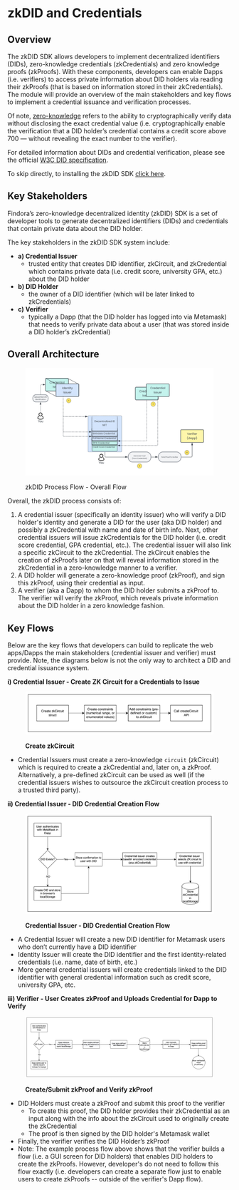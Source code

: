 # zkDID and Credentials

## Overview

The zkDID SDK allows developers to implement decentralized identifiers (DIDs), zero-knowledge credentials (zkCredentials) and zero knowledge proofs (zkProofs). With these components, developers can enable Dapps (i.e. verifiers) to access private information about DID holders via reading their zkProofs (that is based on information stored in their zkCredentials). The module will provide an overview of the main stakeholders and key flows to implement a credential issuance and verification processes.

Of note, [zero-knowledge](https://hackernoon.com/eli5-zero-knowledge-proof-78a276db9eff) refers to the ability to cryptographically verify data without disclosing the exact credential value (i.e. cryptographically enable the verification that a DID holder’s credential contains a credit score above 700 — without revealing the exact number to the verifier).

For detailed information about DIDs and credential verification, please see the official [W3C DID specification](https://www.w3.org/2019/did-wg/).

To skip directly, to installing the zkDID SDK [click here](../../../developer-sdks/zkdid-sdk/zkdid-sdk-installation.md).

## Key Stakeholders

Findora’s zero-knowledge decentralized identity (zkDID) SDK is a set of developer tools to generate decentralized identifiers (DIDs) and credentials that contain private data about the DID holder.

The key stakeholders in the zkDID SDK system include:

* **a) Credential Issuer**&#x20;
  * trusted entity that creates DID identifier, zkCircuit, and zkCredential which contains private data (i.e. credit score, university GPA, etc.) about the DID holder
* **b) DID Holder**
  * the owner of a DID identifier (which will be later linked to zkCredentials)
* **c) Verifier**&#x20;
  * typically a Dapp (that the DID holder has logged into via Metamask) that needs to verify private data about a user (that was stored inside a DID holder’s zkCredential)

## Overall Architecture

<figure><img src="../../../../.gitbook/assets/image (15).png" alt=""><figcaption><p>zkDID Process Flow - Overall Flow</p></figcaption></figure>

Overall, the zkDID process consists of:

1. A credential issuer (specifically an identity issuer) who will verify a DID holder's identity and generate a DID for the user (aka DID holder) and possibly a zkCredential with name and date of birth info. Next, other credential issuers will issue zkCredentials for the DID holder (i.e. credit score credential, GPA credential, etc.). The credential issuer will also link a specific zkCircuit to the zkCredential. The zkCircuit enables the creation of zkProofs later on that will reveal information stored in the zkCredential in a zero-knowledge manner to a verifier.
2. A DID holder will generate a zero-knowledge proof (zkProof), and sign this zkProof, using their credential as input.
3. A verifier (aka a Dapp) to whom the DID holder submits a zkProof to. The verifier will verify the zkProof, which reveals private information about the DID holder in a zero knowledge fashion.

## Key Flows

Below are the key flows that developers can build to replicate the web apps/Dapps the main stakeholders (credential issuer and verifier) must provide. Note, the diagrams below is not the only way to architect a DID and credential issuance system.

**i) Credential Issuer - Create ZK Circuit for a Credentials to Issue**

<figure><img src="../../../../.gitbook/assets/image (22) (1).png" alt=""><figcaption><p><strong>Create zkCircuit</strong></p></figcaption></figure>

* Credential Issuers must create a zero-knowledge `circuit` (zkCircuit) which is required to create a zkCredential and, later on, a zkProof. Alternatively, a pre-defined zkCircuit can be used as well (if the credential issuers wishes to outsource the zkCircuit creation process to a trusted third party).



**ii) Credential Issuer - DID Credential Creation Flow**

<figure><img src="../../../../.gitbook/assets/image (18) (1).png" alt=""><figcaption><p><strong>Credential Issuer - DID Credential Creation Flow</strong></p></figcaption></figure>

* A Credential Issuer will create a new DID identifier for Metamask users who don’t currently have a DID identifier
* Identity Issuer will create the DID identifier and the first identity-related credentials (i.e. name, date of birth, etc.)
* More general credential issuers will create credentials linked to the DID identifier with general credential information such as credit score, university GPA, etc.



**iii) Verifier - User Creates zkProof and Uploads Credential for Dapp to Verify**

<figure><img src="../../../../.gitbook/assets/image (13) (1).png" alt=""><figcaption><p><strong>Create/Submit zkProof and Verify zkProof</strong></p></figcaption></figure>

* DID Holders must create a zkProof and submit this proof to the verifier
  * To create this proof, the DID holder provides their zkCredential as an input along with the info about the zkCircuit used to originally create the zkCredential
  * The proof is then signed by the DID holder's Metamask wallet
* Finally, the verifier verifies the DID Holder’s zkProof
* Note: The example process flow above shows that the verifier builds a flow (i.e. a GUI screen for DID holders) that enables DID holders to create the zkProofs. However, developer's do not need to follow this flow exactly (i.e. developers can create a separate flow just to enable users to create zkProofs -- outside of the verifier's Dapp flow).


